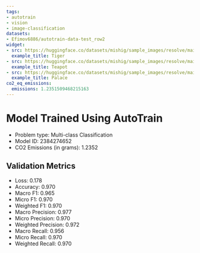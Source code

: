 ```yaml
---
tags:
- autotrain
- vision
- image-classification
datasets:
- Efimov6886/autotrain-data-test_row2
widget:
- src: https://huggingface.co/datasets/mishig/sample_images/resolve/main/tiger.jpg
  example_title: Tiger
- src: https://huggingface.co/datasets/mishig/sample_images/resolve/main/teapot.jpg
  example_title: Teapot
- src: https://huggingface.co/datasets/mishig/sample_images/resolve/main/palace.jpg
  example_title: Palace
co2_eq_emissions:
  emissions: 1.2351509468215163
---
```


# Model Trained Using AutoTrain

- Problem type: Multi-class Classification
- Model ID: 2384274652
- CO2 Emissions (in grams): 1.2352

## Validation Metrics

- Loss: 0.178
- Accuracy: 0.970
- Macro F1: 0.965
- Micro F1: 0.970
- Weighted F1: 0.970
- Macro Precision: 0.977
- Micro Precision: 0.970
- Weighted Precision: 0.972
- Macro Recall: 0.956
- Micro Recall: 0.970
- Weighted Recall: 0.970